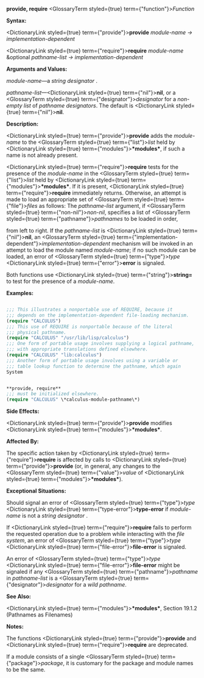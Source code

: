 **provide, require** <GlossaryTerm styled={true} term={"function"}><i>Function</i></GlossaryTerm> 



**Syntax:** 



<DictionaryLink styled={true} term={"provide"}><b>provide</b></DictionaryLink> *module-name → implementation-dependent* 



<DictionaryLink styled={true} term={"require"}><b>require</b></DictionaryLink> *module-name* &amp;optional *pathname-list → implementation-dependent* 



**Arguments and Values:** 



*module-name*—a *string designator* . 



*pathname-list*—<DictionaryLink styled={true} term={"nil"}><b>nil</b></DictionaryLink>, or a <GlossaryTerm styled={true} term={"designator"}><i>designator</i></GlossaryTerm> for a *non-empty list* of *pathname designators*. The default is <DictionaryLink styled={true} term={"nil"}><b>nil</b></DictionaryLink>. 



**Description:** 



<DictionaryLink styled={true} term={"provide"}><b>provide</b></DictionaryLink> adds the *module-name* to the <GlossaryTerm styled={true} term={"list"}><i>list</i></GlossaryTerm> held by <DictionaryLink styled={true} term={"modules"}><b>\*modules\*</b></DictionaryLink>, if such a name is not already present. 



<DictionaryLink styled={true} term={"require"}><b>require</b></DictionaryLink> tests for the presence of the *module-name* in the <GlossaryTerm styled={true} term={"list"}><i>list</i></GlossaryTerm> held by <DictionaryLink styled={true} term={"modules"}><b>\*modules\*</b></DictionaryLink>. If it is present, <DictionaryLink styled={true} term={"require"}><b>require</b></DictionaryLink> immediately returns. Otherwise, an attempt is made to load an appropriate set of <GlossaryTerm styled={true} term={"file"}><i>files</i></GlossaryTerm> as follows: The *pathname-list* argument, if <GlossaryTerm styled={true} term={"non-nil"}><i>non-nil</i></GlossaryTerm>, specifies a list of <GlossaryTerm styled={true} term={"pathname"}><i>pathnames</i></GlossaryTerm> to be loaded in order, 



from left to right. If the *pathname-list* is <DictionaryLink styled={true} term={"nil"}><b>nil</b></DictionaryLink>, an <GlossaryTerm styled={true} term={"implementation-dependent"}><i>implementation-dependent</i></GlossaryTerm> mechanism will be invoked in an attempt to load the module named *module-name*; if no such module can be loaded, an error of <GlossaryTerm styled={true} term={"type"}><i>type</i></GlossaryTerm> <DictionaryLink styled={true} term={"error"}><b>error</b></DictionaryLink> is signaled. 



Both functions use <DictionaryLink styled={true} term={"string"}><b>string=</b></DictionaryLink> to test for the presence of a *module-name*. 



**Examples:**
```lisp

;;; This illustrates a nonportable use of REQUIRE, because it 
;;; depends on the implementation-dependent file-loading mechanism. 
(require "CALCULUS") 
;;; This use of REQUIRE is nonportable because of the literal 
;;; physical pathname. 
(require "CALCULUS" "/usr/lib/lisp/calculus") 
;;; One form of portable usage involves supplying a logical pathname, 
;;; with appropriate translations defined elsewhere. 
(require "CALCULUS" "lib:calculus") 
;;; Another form of portable usage involves using a variable or 
;;; table lookup function to determine the pathname, which again 
System 


**provide, require** 
;;; must be initialized elsewhere. 
(require "CALCULUS" \*calculus-module-pathname\*) 

```
**Side Effects:** 



<DictionaryLink styled={true} term={"provide"}><b>provide</b></DictionaryLink> modifies <DictionaryLink styled={true} term={"modules"}><b>\*modules\*</b></DictionaryLink>. 



**Affected By:** 



The specific action taken by <DictionaryLink styled={true} term={"require"}><b>require</b></DictionaryLink> is affected by calls to <DictionaryLink styled={true} term={"provide"}><b>provide</b></DictionaryLink> (or, in general, any changes to the <GlossaryTerm styled={true} term={"value"}><i>value</i></GlossaryTerm> of <DictionaryLink styled={true} term={"modules"}><b>\*modules\*</b></DictionaryLink>). 



**Exceptional Situations:** 



Should signal an error of <GlossaryTerm styled={true} term={"type"}><i>type</i></GlossaryTerm> <DictionaryLink styled={true} term={"type-error"}><b>type-error</b></DictionaryLink> if *module-name* is not a *string designator* . 



If <DictionaryLink styled={true} term={"require"}><b>require</b></DictionaryLink> fails to perform the requested operation due to a problem while interacting with the *file system*, an error of <GlossaryTerm styled={true} term={"type"}><i>type</i></GlossaryTerm> <DictionaryLink styled={true} term={"file-error"}><b>file-error</b></DictionaryLink> is signaled. 



An error of <GlossaryTerm styled={true} term={"type"}><i>type</i></GlossaryTerm> <DictionaryLink styled={true} term={"file-error"}><b>file-error</b></DictionaryLink> might be signaled if any <GlossaryTerm styled={true} term={"pathname"}><i>pathname</i></GlossaryTerm> in *pathname-list* is a <GlossaryTerm styled={true} term={"designator"}><i>designator</i></GlossaryTerm> for a *wild pathname*. 



**See Also:** 



<DictionaryLink styled={true} term={"modules"}><b>\*modules\*</b></DictionaryLink>, Section 19.1.2 (Pathnames as Filenames) 



**Notes:** 



The functions <DictionaryLink styled={true} term={"provide"}><b>provide</b></DictionaryLink> and <DictionaryLink styled={true} term={"require"}><b>require</b></DictionaryLink> are deprecated. 



If a module consists of a single <GlossaryTerm styled={true} term={"package"}><i>package</i></GlossaryTerm>, it is customary for the package and module names to be the same. 





